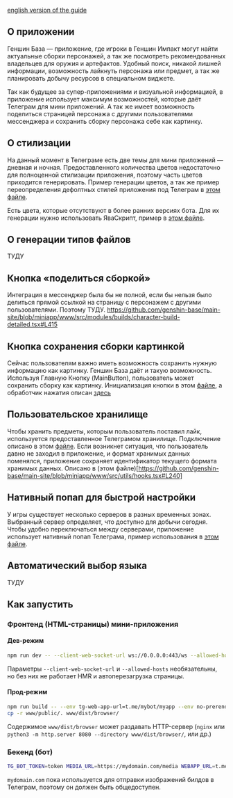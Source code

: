 [english version of the guide](https://github.com/genshin-base/main-site/blob/miniapp/README.md)

## О приложении
Геншин База — приложение, где игроки в Геншин Импакт могут найти актуальные сборки персонажей, а так же посмотреть рекомендованных владельцев для оружия и артефактов. Удобный поиск, никакой лишней информации, возможность лайкнуть персонажа или предмет, а так же планировать добычу ресурсов в специальном виджете.

Так как будущее за супер-приложениями и визуальной информацией, в приложение использует максимум возможностей, которые даёт Телеграм для мини приложений. А так же имеет возможность поделиться страницей персонажа с другими пользователями мессенджера и сохранить сборку персонажа себе как картинку.

## О стилизации
На данный момент в Телеграме есть две темы для мини приложений — дневная и ночная. Предоставленного количества цветов недостаточно для полноценной стилизации приложения, поэтому часть цветов приходится генерировать. Пример генерации цветов, а так же пример переопределения дефолтных стилей приложения под Телеграм в [этом файле](https://github.com/genshin-base/main-site/blob/miniapp/www/src/miniapp-theme.scss).

Есть цвета, которые отсутствуют в более ранних версиях бота. Для их генерации нужно использовать ЯваСкрипт, пример в [этом файле](https://github.com/genshin-base/main-site/blob/miniapp/www/src/miniapp-styling.tsx).

## О генерации типов файлов
ТУДУ

## Кнопка «поделиться сборкой»
Интеграция в мессенджер была бы не полной, если бы нельзя было делиться прямой ссылкой на страницу с персонажем с другими пользователями. Поэтому ТУДУ.
https://github.com/genshin-base/main-site/blob/miniapp/www/src/modules/builds/character-build-detailed.tsx#L415

## Кнопка сохранения сборки картинкой
Сейчас пользователям важно иметь возможность сохранить нужную информацию как картинку. Геншин База даёт и такую возможность. Используя Главную Кнопку (MainButton), пользователь может сохранить сборку как картинку. Инициализация кнопки в этом [файле](https://github.com/genshin-base/main-site/blob/miniapp/www/src/modules/builds/character-build-detailed.tsx#L78), а обработчик нажатия описан [здесь](https://github.com/genshin-base/main-site/blob/miniapp/www/src/modules/builds/character-build-detailed.tsx#L387)

## Пользовательское хранилище
Чтобы хранить предметы, которым пользователь поставил лайк, используется предоставленное Телеграмом хранилище. Подключение описано в этом [файле](https://github.com/genshin-base/main-site/blob/miniapp/www/src/utils/hooks.tsx#L128). Если возникнет ситуация, что пользователь давно не заходил в приложение, и формат хранимых данных поменялся, приложение сохраняет идентификатор текущего формата хранимых данных. Описано в (этом файле)[https://github.com/genshin-base/main-site/blob/miniapp/www/src/utils/hooks.tsx#L240]

## Нативный попап для быстрой настройки
У игры существует несколько серверов в разных временных зонах. Выбранный сервер определяет, что доступно для добычи сегодня. Чтобы удобно переключаться между серверами, приложение использует нативный попап Телеграма, пример использования в [этом файле](https://github.com/genshin-base/main-site/blob/miniapp/www/src/containers/time-until-day-reset.tsx#L37).

## Автоматический выбор языка
ТУДУ

## Как запустить

### Фронтенд (HTML-страницы) мини-приложения

#### Дев-режим

```bash
npm run dev -- --client-web-socket-url ws://0.0.0.0:443/ws --allowed-hosts all --env tg-web-app-url=t.me/mybot/myapp
```

Параметры `--client-web-socket-url` и `--allowed-hosts` необязательны, но без них не работает HMR и автоперезагрузка страницы.

#### Прод-режим

```bash
npm run build -- --env tg-web-app-url=t.me/mybot/myapp --env no-prerender
cp -r www/public/. www/dist/browser/
```

Содержимое `www/dist/browser` может раздавать HTTP-сервер (`nginx` или `python3 -m http.server 8080 --directory www/dist/browser/`, или др.)

### Бекенд (бот)

```bash
TG_BOT_TOKEN=token MEDIA_URL=https://mydomain.com/media WEBAPP_URL=t.me/mybot/myapp node tg_bot/index.js
```

`mydomain.com` пока используется для отправки изображений билдов в Телеграм, поэтому он должен быть общедоступен.